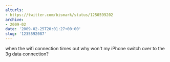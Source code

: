 ```yaml
---
alturls:
- https://twitter.com/bismark/status/1250599202
archive:
- 2009-02
date: '2009-02-25T20:01:27+00:00'
slug: '1235592087'
---
```


when the wifi connection times out why won't my iPhone switch over to the 3g data connection?

